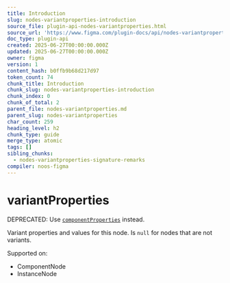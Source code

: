```yaml
---
title: Introduction
slug: nodes-variantproperties-introduction
source_file: plugin-api-nodes-variantproperties.html
source_url: 'https://www.figma.com/plugin-docs/api/nodes-variantproperties/'
doc_type: plugin-api
created: 2025-06-27T00:00:00.000Z
updated: 2025-06-27T00:00:00.000Z
owner: figma
version: 1
content_hash: b0ffb9b68d217d97
token_count: 74
chunk_title: Introduction
chunk_slug: nodes-variantproperties-introduction
chunk_index: 0
chunk_of_total: 2
parent_file: nodes-variantproperties.md
parent_slug: nodes-variantproperties
char_count: 259
heading_level: h2
chunk_type: guide
merge_type: atomic
tags: []
sibling_chunks:
  - nodes-variantproperties-signature-remarks
compiler: noos-figma
---
```


# variantProperties

DEPRECATED: Use [`componentProperties`](/plugin-docs/api/InstanceNode/#componentproperties)
 instead.

Variant properties and values for this node. Is `null` for nodes that are not variants.

 Supported on:

- ComponentNode
- InstanceNode
